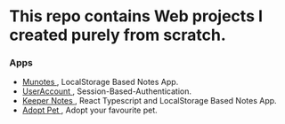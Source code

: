 # This repo contains Web projects I created purely from scratch.

### Apps
- <a href="./app1"> Munotes </a> , LocalStorage Based Notes App.
- <a href="./app2"> UserAccount </a> , Session-Based-Authentication.
- <a href="./app3"> Keeper Notes </a> , React Typescript and LocalStorage Based Notes App.
- <a href="./app4"> Adopt Pet </a> , Adopt your favourite pet.
